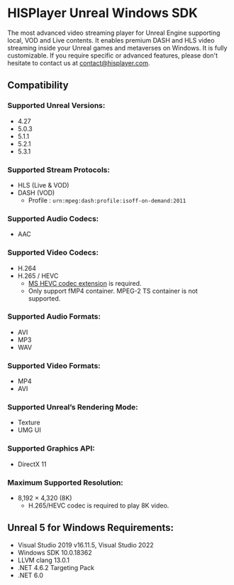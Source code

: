 # HISPlayer Unreal Windows SDK
The most advanced video streaming player for Unreal Engine supporting local, VOD and Live contents. It enables premium DASH and HLS video streaming inside your Unreal games and metaverses on Windows.
It is fully customizable. If you require specific or advanced features, please don't hesitate to contact us at [contact@hisplayer.com](mailto:contact@hisplayer.com).


## Compatibility
### Supported Unreal Versions: 
  * 4.27
  * 5.0.3
  * 5.1.1
  * 5.2.1
  * 5.3.1

### Supported Stream Protocols: 
  * HLS (Live & VOD)
  * DASH (VOD)
    * Profile : `urn:mpeg:dash:profile:isoff-on-demand:2011`

### Supported Audio Codecs:
  * AAC

### Supported Video Codecs:
  * H.264
  * H.265 / HEVC
    * [MS HEVC codec extension](https://apps.microsoft.com/store/detail/hevc-video-extensions/9NMZLZ57R3T7) is required.
    * Only support fMP4 container. MPEG-2 TS container is not supported.

### Supported Audio Formats:
  * AVI
  * MP3
  * WAV

### Supported Video Formats:
  * MP4
  * AVI

### Supported Unreal’s Rendering Mode: 
  * Texture
  * UMG UI

### Supported Graphics API:
  * DirectX 11

### Maximum Supported Resolution:
  * 8,192 × 4,320 (8K)
    * H.265/HEVC codec is required to play 8K video.

## Unreal 5 for Windows Requirements:
  * Visual Studio 2019 v16.11.5, Visual Studio 2022
  * Windows SDK 10.0.18362
  * LLVM clang 13.0.1
  * .NET 4.6.2 Targeting Pack
  * .NET 6.0
